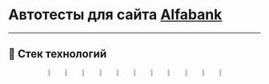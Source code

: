 # Автотесты для сайта [Alfabank](https://alfabank.ru)
____
## :briefcase: Стек технологий
<p align="center">
<a href="https://www.java.com/"><img width="6%" title="Java" src="media/logo/Java.svg"/></a>
<a href="https://rest-assured.io/"><img width="6%" title="Rest Assured" src="media/logo/RestAssured.svg"/></a>
<a href="https://selenide.org/"><img width="6%" title="Selenide" src="media/logo/Selenide.svg"/></a>
<a href="https://aerokube.com/selenoid/"><img width="6%" title="Selenoid" src="media/logo/Selenoid.svg"/></a>
<a href="https://github.com/allure-framework/allure2"><img width="6%" title="Allure Report" src="media/logo/Allure_Report.svg"/></a>
<a href="https://gradle.org/"><img width="6%" title="Gradle" src="media/logo/Gradle.svg"/></a>
<a href="https://junit.org/junit5/"><img width="6%" title="JUnit5" src="media/logo/JUnit5.svg"/></a>
<a href="https://github.com/"><img width="6%" title="GitHub" src="media/logo/GitHub.svg"/></a>
<a href="https://www.jenkins.io/"><img width="6%" title="Jenkins" src="media/logo/Jenkins.svg"/></a>
<a href="https://web.telegram.org/"><img width="6%" title="Telegram" src="media/logo/Telegram.svg"/></a>
<a href="https://www.jetbrains.com/idea/"><img width="6%" title="IntelliJ IDEA" src="media/logo/Intelij_IDEA.svg"/></a>
</p>
